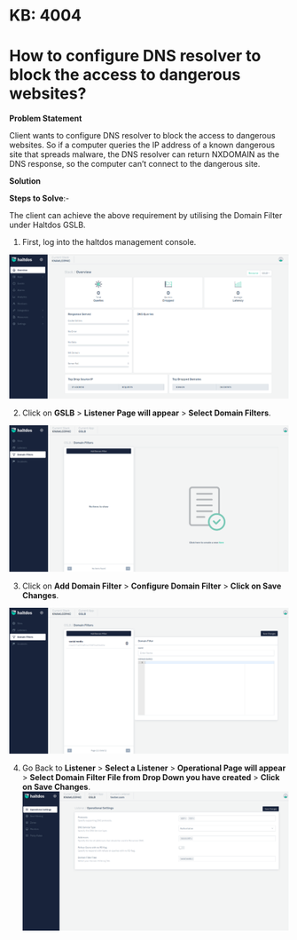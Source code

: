 # KB: 4004

# How to configure DNS resolver to block the access to dangerous websites?

**Problem Statement**

Client wants to configure DNS resolver to block the access to dangerous websites. So if a computer queries the IP address of a known dangerous site that spreads malware, the DNS resolver can return NXDOMAIN as the DNS response, so the computer can’t connect to the dangerous site.

**Solution**

**Steps to Solve**:-

The client can achieve the above requirement by utilising the Domain Filter under Haltdos GSLB.

1. First, log into the haltdos management console.

![kb-4004](/img/gslb/kb/v2/overview_kb_4004_1.png)

2. Click on **GSLB** > **Listener Page will appear** > **Select Domain Filters**.

![kb-4004](/img/gslb/kb/v2/domain_kb_4004_2.png)

3. Click on **Add Domain Filter** > **Configure Domain Filter** > **Click on Save Changes**.

![kb-4004](/img/gslb/kb/v2/domain_kb_4004_3.png)

4. Go Back to **Listener** > **Select a Listener** > **Operational Page will appear** > **Select Domain Filter File from Drop Down you have created** > **Click on Save Changes**.
​
![kb-4004](/img/gslb/kb/v2/operational_kb_4004_4.png)
